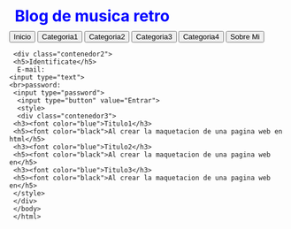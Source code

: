 
<html>
  <head>
    <tittle><h1>Blog de musica retro</h1></tittle>
 <style>
   h1{
   color: blue;
   margin: 5px;
   padding: 5px;
   }
   .contenedor{
   text-aling: center;
   background: whrite;
   border: 2px solid black;
   height: 500px;
   width: 700px;
   float: left;
   }
   .contenedor2{
    text-aling: center;
   background: whrite;
   border: 2px solid black;
   height: 250px;
   width: 250px;
   float: right;
   }
   .contenedor3{
    text-aling: center;
   background: whrite;
   border: 2px solid black;
   height: 250px;
   width: 250px;
   float: left;
   }
    </style>
  </head>
  <body>
    <input type="button" value="Inicio">
     <input type="button" value="Categoria1">
     <input type="button" value="Categoria2">
     <input type="button" value="Categoria3">
     <input type="button" value="Categoria4">
     <input type="button" value="Sobre Mi">
     
     <div class="contenedor2">
     <h5>Identificate</h5>
      E-mail:
    <input type="text">
    <br>password:
     <input type="password">
      <input type="button" value="Entrar">
      <style>
      <div class="contenedor3">
     <h3><font color="blue">Titulo1</h3>
     <h5><font color="black">Al crear la maquetacion de una pagina web en html</h5>
     <h3><font color="blue">Titulo2</h3>
     <h5><font color="black">Al crear la maquetacion de una pagina web en</h5>
     <h3><font color="blue">Titulo3</h3>
     <h5><font color="black">Al crear la maquetacion de una pagina web en</h5>
     </style>
     </div>
     </body>
     </html>
     
     
     
     
     
     
     
     
     
     
    
    
    
         
